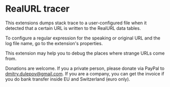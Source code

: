 # RealURL tracer

This extensions dumps stack trace to a user-configured file when it detected that a certain URL is written to the RealURL data tables.

To configure a regular expression for the speaking or original URL and the log file name, go to the extension's properties.

This extension may help you to debug the places where strange URLs come from.

Donations are welcome. If you a private person, please donate via PayPal to dmitry.dulepov@gmail.com. If you are a company, you can get the invoice if you do bank transfer inside EU and Switzerland (euro only).